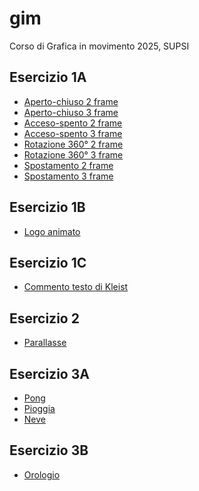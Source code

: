 # gim
Corso di Grafica in movimento 2025, SUPSI

## Esercizio 1A
- [Aperto-chiuso 2 frame](https)<br>
- [Aperto-chiuso 3 frame](https)<br>
- [Acceso-spento 2 frame](https)<br>
- [Acceso-spento 3 frame](https)<br>
- [Rotazione 360° 2 frame](https)<br>
- [Rotazione 360° 3 frame](https)<br>
- [Spostamento 2 frame](https)<br>
- [Spostamento 3 frame](https)<br>

## Esercizio 1B
- [Logo animato](https)

## Esercizio 1C
- [Commento testo di Kleist](https)

## Esercizio 2
- [Parallasse](https)

## Esercizio 3A
- [Pong](https)
- [Pioggia](https)
- [Neve](https)

## Esercizio 3B
- [Orologio](https)
